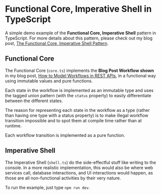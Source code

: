# Functional Core, Imperative Shell in TypeScript
A simple demo example of the **Functional Core, Imperative Shell** pattern in TypeScript. For more details about this pattern, please check out my blog post, [The Functional Core, Imperative Shell Pattern](https://www.kennethlange.com/functional-core-imperative-shell/).

## Functional Core
The Functional Core (`core.ts`) implements the **Blog Post Workflow shown** in my blog post, [How to Model Workflows in REST APIs](https://www.kennethlange.com/how-to-model-workflows-in-rest-apis/), in a functional way using immutable values and pure functions.

Each state in the workflow is implemented as an immutable type and uses the tagged union pattern (with the `status` property) to easily differentiate between the different states. 

The reason for representing each state in the workflow as a type (rather than having one type with a status property) is to make illegal workflow transition impossible and to spot them at compile time rather than at runtime.

Each workflow transition is implemented as a pure function.
 
## Imperative Shell
The Imperative Shell (`shell.ts`) do the side-effectful stuff like writing to the console. In a more realistic implementation, this would also be where web services call, database interactions, and UI interactions would happen, as those are all non-functional activities by their very nature.

To run the example, just type `npm run dev`.